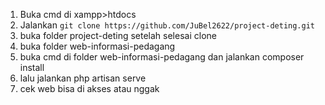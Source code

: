 1. Buka cmd di xampp>htdocs
2. Jalankan `git clone https://github.com/JuBel2622/project-deting.git`
3. buka folder project-deting setelah selesai clone
4. buka folder web-informasi-pedagang
5. buka cmd di folder web-informasi-pedagang dan jalankan composer install
6. lalu jalankan php artisan serve
7. cek web bisa di akses atau nggak
